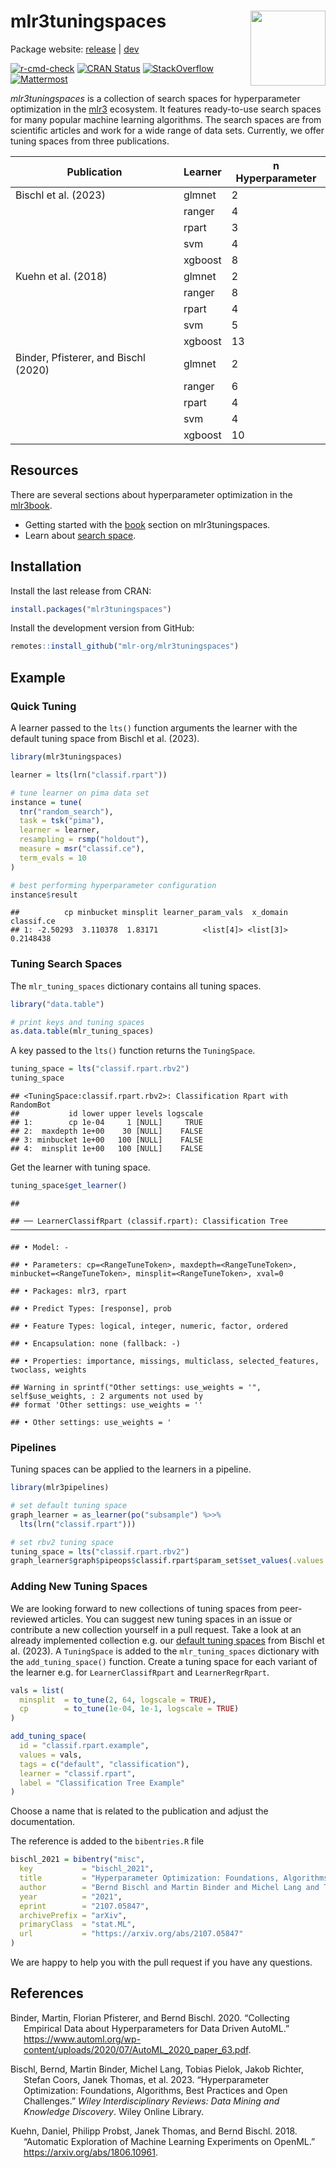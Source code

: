 
# mlr3tuningspaces <img src="man/figures/logo.png" align="right" width = "120" />

Package website: [release](https://mlr3tuningspaces.mlr-org.com/) \|
[dev](https://mlr3tuningspaces.mlr-org.com/dev/)

<!-- badges: start -->

[![r-cmd-check](https://github.com/mlr-org/mlr3tuningspaces/actions/workflows/r-cmd-check.yml/badge.svg)](https://github.com/mlr-org/mlr3tuningspaces/actions/workflows/r-cmd-check.yml)
[![CRAN
Status](https://www.r-pkg.org/badges/version-ago/mlr3tuningspaces)](https://cran.r-project.org/package=mlr3tuningspaces)
[![StackOverflow](https://img.shields.io/badge/stackoverflow-mlr3-orange.svg)](https://stackoverflow.com/questions/tagged/mlr3)
[![Mattermost](https://img.shields.io/badge/chat-mattermost-orange.svg)](https://lmmisld-lmu-stats-slds.srv.mwn.de/mlr_invite/)
<!-- badges: end -->

*mlr3tuningspaces* is a collection of search spaces for hyperparameter
optimization in the [mlr3](https://github.com/mlr-org/mlr3/) ecosystem.
It features ready-to-use search spaces for many popular machine learning
algorithms. The search spaces are from scientific articles and work for
a wide range of data sets. Currently, we offer tuning spaces from three
publications.

| Publication                          | Learner | n Hyperparameter |
|--------------------------------------|---------|------------------|
| Bischl et al. (2023)                 | glmnet  | 2                |
|                                      | ranger  | 4                |
|                                      | rpart   | 3                |
|                                      | svm     | 4                |
|                                      | xgboost | 8                |
| Kuehn et al. (2018)                  | glmnet  | 2                |
|                                      | ranger  | 8                |
|                                      | rpart   | 4                |
|                                      | svm     | 5                |
|                                      | xgboost | 13               |
| Binder, Pfisterer, and Bischl (2020) | glmnet  | 2                |
|                                      | ranger  | 6                |
|                                      | rpart   | 4                |
|                                      | svm     | 4                |
|                                      | xgboost | 10               |

## Resources

There are several sections about hyperparameter optimization in the
[mlr3book](https://mlr3book.mlr-org.com).

- Getting started with the
  [book](https://mlr3book.mlr-org.com/chapters/chapter4/hyperparameter_optimization.html#sec-tuning-spaces)
  section on mlr3tuningspaces.
- Learn about [search
  space](https://mlr3book.mlr-org.com/chapters/chapter4/hyperparameter_optimization.html#sec-learner-search-space).

## Installation

Install the last release from CRAN:

``` r
install.packages("mlr3tuningspaces")
```

Install the development version from GitHub:

``` r
remotes::install_github("mlr-org/mlr3tuningspaces")
```

## Example

### Quick Tuning

A learner passed to the `lts()` function arguments the learner with the
default tuning space from Bischl et al. (2023).

``` r
library(mlr3tuningspaces)

learner = lts(lrn("classif.rpart"))

# tune learner on pima data set
instance = tune(
  tnr("random_search"),
  task = tsk("pima"),
  learner = learner,
  resampling = rsmp("holdout"),
  measure = msr("classif.ce"),
  term_evals = 10
)

# best performing hyperparameter configuration
instance$result
```

    ##          cp minbucket minsplit learner_param_vals  x_domain classif.ce
    ## 1: -2.50293  3.110378  1.83171          <list[4]> <list[3]>  0.2148438

### Tuning Search Spaces

The `mlr_tuning_spaces` dictionary contains all tuning spaces.

``` r
library("data.table")

# print keys and tuning spaces
as.data.table(mlr_tuning_spaces)
```

A key passed to the `lts()` function returns the `TuningSpace`.

``` r
tuning_space = lts("classif.rpart.rbv2")
tuning_space
```

    ## <TuningSpace:classif.rpart.rbv2>: Classification Rpart with RandomBot
    ##           id lower upper levels logscale
    ## 1:        cp 1e-04     1 [NULL]     TRUE
    ## 2:  maxdepth 1e+00    30 [NULL]    FALSE
    ## 3: minbucket 1e+00   100 [NULL]    FALSE
    ## 4:  minsplit 1e+00   100 [NULL]    FALSE

Get the learner with tuning space.

``` r
tuning_space$get_learner()
```

    ## 

    ## ── LearnerClassifRpart (classif.rpart): Classification Tree ─────────────────────────────────────────────────────────────────────────────────────────────────────────────

    ## • Model: -

    ## • Parameters: cp=<RangeTuneToken>, maxdepth=<RangeTuneToken>, minbucket=<RangeTuneToken>, minsplit=<RangeTuneToken>, xval=0

    ## • Packages: mlr3, rpart

    ## • Predict Types: [response], prob

    ## • Feature Types: logical, integer, numeric, factor, ordered

    ## • Encapsulation: none (fallback: -)

    ## • Properties: importance, missings, multiclass, selected_features, twoclass, weights

    ## Warning in sprintf("Other settings: use_weights = '", self$use_weights, : 2 arguments not used by
    ## format 'Other settings: use_weights = ''

    ## • Other settings: use_weights = '

### Pipelines

Tuning spaces can be applied to the learners in a pipeline.

``` r
library(mlr3pipelines)

# set default tuning space
graph_learner = as_learner(po("subsample") %>>%
  lts(lrn("classif.rpart")))

# set rbv2 tuning space
tuning_space = lts("classif.rpart.rbv2")
graph_learner$graph$pipeops$classif.rpart$param_set$set_values(.values = tuning_space$values)
```

### Adding New Tuning Spaces

We are looking forward to new collections of tuning spaces from
peer-reviewed articles. You can suggest new tuning spaces in an issue or
contribute a new collection yourself in a pull request. Take a look at
an already implemented collection e.g. our [default tuning
spaces](https://github.com/mlr-org/mlr3tuningspaces/blob/main/R/tuning_spaces_default.R)
from Bischl et al. (2023). A `TuningSpace` is added to the
`mlr_tuning_spaces` dictionary with the `add_tuning_space()` function.
Create a tuning space for each variant of the learner e.g. for
`LearnerClassifRpart` and `LearnerRegrRpart`.

``` r
vals = list(
  minsplit  = to_tune(2, 64, logscale = TRUE),
  cp        = to_tune(1e-04, 1e-1, logscale = TRUE)
)

add_tuning_space(
  id = "classif.rpart.example",
  values = vals,
  tags = c("default", "classification"),
  learner = "classif.rpart",
  label = "Classification Tree Example"
)
```

Choose a name that is related to the publication and adjust the
documentation.

The reference is added to the `bibentries.R` file

``` r
bischl_2021 = bibentry("misc",
  key           = "bischl_2021",
  title         = "Hyperparameter Optimization: Foundations, Algorithms, Best Practices and Open Challenges",
  author        = "Bernd Bischl and Martin Binder and Michel Lang and Tobias Pielok and Jakob Richter and Stefan Coors and Janek Thomas and Theresa Ullmann and Marc Becker and Anne-Laure Boulesteix and Difan Deng and Marius Lindauer",
  year          = "2021",
  eprint        = "2107.05847",
  archivePrefix = "arXiv",
  primaryClass  = "stat.ML",
  url           = "https://arxiv.org/abs/2107.05847"
)
```

We are happy to help you with the pull request if you have any
questions.

## References

<div id="refs" class="references csl-bib-body hanging-indent">

<div id="ref-binder_2020" class="csl-entry">

Binder, Martin, Florian Pfisterer, and Bernd Bischl. 2020. “Collecting
Empirical Data about Hyperparameters for Data Driven AutoML.”
<https://www.automl.org/wp-content/uploads/2020/07/AutoML_2020_paper_63.pdf>.

</div>

<div id="ref-bischl_2021" class="csl-entry">

Bischl, Bernd, Martin Binder, Michel Lang, Tobias Pielok, Jakob Richter,
Stefan Coors, Janek Thomas, et al. 2023. “Hyperparameter Optimization:
Foundations, Algorithms, Best Practices and Open Challenges.” *Wiley
Interdisciplinary Reviews: Data Mining and Knowledge Discovery*. Wiley
Online Library.

</div>

<div id="ref-kuehn_2018" class="csl-entry">

Kuehn, Daniel, Philipp Probst, Janek Thomas, and Bernd Bischl. 2018.
“Automatic Exploration of Machine Learning Experiments on OpenML.”
<https://arxiv.org/abs/1806.10961>.

</div>

</div>
